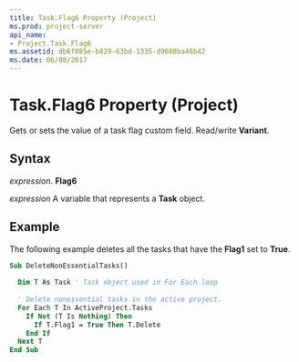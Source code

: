 ```yaml
---
title: Task.Flag6 Property (Project)
ms.prod: project-server
api_name:
- Project.Task.Flag6
ms.assetid: db6f085e-b829-63bd-1335-d9080ba46b42
ms.date: 06/08/2017
---
```



# Task.Flag6 Property (Project)

Gets or sets the value of a task flag custom field. Read/write **Variant**.


## Syntax

 _expression_. **Flag6**

 _expression_ A variable that represents a **Task** object.


## Example

The following example deletes all the tasks that have the **Flag1** set to **True**.


```vb
Sub DeleteNonEssentialTasks() 
 
  Dim T As Task ' Task object used in For Each loop 
 
  ' Delete nonessential tasks in the active project. 
  For Each T In ActiveProject.Tasks 
    If Not (T Is Nothing) Then 
      If T.Flag1 = True Then T.Delete 
    End If 
  Next T 
End Sub
```


